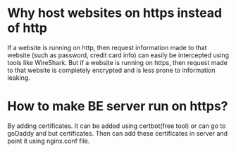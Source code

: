 # Why host websites on https instead of http

If a website is running on http, then request information made to that website (such as password, credit card info) can easily be intercepted using tools like WireShark.
But if a website is running on https, then request made to that website is completely encrypted and is less prone to information leaking.

# How to make BE server run on https?

By adding certificates.
It can be added using certbot(free tool) or can go to goDaddy and but certificates.
Then can add these certificates in server and point it using nginx.conf file.